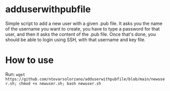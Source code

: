 # adduserwithpubfile
Simple script to add a new user with a given .pub file. It asks you the name of the username you want to create, you have to type a password for that user, and then it asks the content of the .pub file. Once that's done, you should be able to login using SSH, with that username and key file. 

# How to use
Run: 
`wget https://github.com/ntovarsolorzano/adduserwithpubfile/blob/main/newuser.sh; chmod +x newuser.sh; bash newuser.sh`
